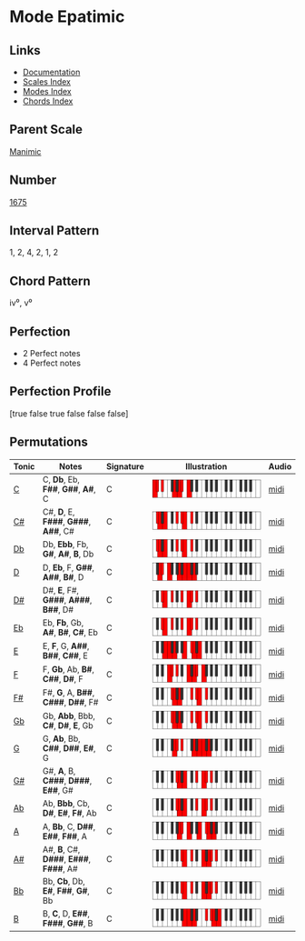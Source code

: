# Mode Epatimic

## Links

- [Documentation](index.md)
- [Scales Index](Scales.md)
- [Modes Index](Modes.md)
- [Chords Index](Chords.md)

## Parent Scale

[Manimic](ScaleManimic.md)

## Number

[1675](https://ianring.com/musictheory/scales/1675)

## Interval Pattern

1, 2, 4, 2, 1, 2

## Chord Pattern

iv⁰, v⁰

## Perfection

- 2 Perfect notes
- 4 Perfect notes

## Perfection Profile

[true false true false false false]

## Permutations

| Tonic | Notes | Signature | Illustration | Audio |
|-------|-------|-----------|--------------|-------|
| [C](ModeCNaturalEpatimic.md) | C, **Db**, Eb, **F##**, **G##**, **A#**, C | C | ![CNaturalEpatimic](ModeCNaturalEpatimic.png) | [midi](https://github.com/edipermadi/music/blob/main/docs/ModeCNaturalEpatimic.mid?raw=true) |
| [C#](ModeCSharpEpatimic.md) | C#, **D**, E, **F###**, **G###**, **A##**, C# | C | ![CSharpEpatimic](ModeCSharpEpatimic.png) | [midi](https://github.com/edipermadi/music/blob/main/docs/ModeCSharpEpatimic.mid?raw=true) |
| [Db](ModeDFlatEpatimic.md) | Db, **Ebb**, Fb, **G#**, **A#**, **B**, Db | C | ![DFlatEpatimic](ModeDFlatEpatimic.png) | [midi](https://github.com/edipermadi/music/blob/main/docs/ModeDFlatEpatimic.mid?raw=true) |
| [D](ModeDNaturalEpatimic.md) | D, **Eb**, F, **G##**, **A##**, **B#**, D | C | ![DNaturalEpatimic](ModeDNaturalEpatimic.png) | [midi](https://github.com/edipermadi/music/blob/main/docs/ModeDNaturalEpatimic.mid?raw=true) |
| [D#](ModeDSharpEpatimic.md) | D#, **E**, F#, **G###**, **A###**, **B##**, D# | C | ![DSharpEpatimic](ModeDSharpEpatimic.png) | [midi](https://github.com/edipermadi/music/blob/main/docs/ModeDSharpEpatimic.mid?raw=true) |
| [Eb](ModeEFlatEpatimic.md) | Eb, **Fb**, Gb, **A#**, **B#**, **C#**, Eb | C | ![EFlatEpatimic](ModeEFlatEpatimic.png) | [midi](https://github.com/edipermadi/music/blob/main/docs/ModeEFlatEpatimic.mid?raw=true) |
| [E](ModeENaturalEpatimic.md) | E, **F**, G, **A##**, **B##**, **C##**, E | C | ![ENaturalEpatimic](ModeENaturalEpatimic.png) | [midi](https://github.com/edipermadi/music/blob/main/docs/ModeENaturalEpatimic.mid?raw=true) |
| [F](ModeFNaturalEpatimic.md) | F, **Gb**, Ab, **B#**, **C##**, **D#**, F | C | ![FNaturalEpatimic](ModeFNaturalEpatimic.png) | [midi](https://github.com/edipermadi/music/blob/main/docs/ModeFNaturalEpatimic.mid?raw=true) |
| [F#](ModeFSharpEpatimic.md) | F#, **G**, A, **B##**, **C###**, **D##**, F# | C | ![FSharpEpatimic](ModeFSharpEpatimic.png) | [midi](https://github.com/edipermadi/music/blob/main/docs/ModeFSharpEpatimic.mid?raw=true) |
| [Gb](ModeGFlatEpatimic.md) | Gb, **Abb**, Bbb, **C#**, **D#**, **E**, Gb | C | ![GFlatEpatimic](ModeGFlatEpatimic.png) | [midi](https://github.com/edipermadi/music/blob/main/docs/ModeGFlatEpatimic.mid?raw=true) |
| [G](ModeGNaturalEpatimic.md) | G, **Ab**, Bb, **C##**, **D##**, **E#**, G | C | ![GNaturalEpatimic](ModeGNaturalEpatimic.png) | [midi](https://github.com/edipermadi/music/blob/main/docs/ModeGNaturalEpatimic.mid?raw=true) |
| [G#](ModeGSharpEpatimic.md) | G#, **A**, B, **C###**, **D###**, **E##**, G# | C | ![GSharpEpatimic](ModeGSharpEpatimic.png) | [midi](https://github.com/edipermadi/music/blob/main/docs/ModeGSharpEpatimic.mid?raw=true) |
| [Ab](ModeAFlatEpatimic.md) | Ab, **Bbb**, Cb, **D#**, **E#**, **F#**, Ab | C | ![AFlatEpatimic](ModeAFlatEpatimic.png) | [midi](https://github.com/edipermadi/music/blob/main/docs/ModeAFlatEpatimic.mid?raw=true) |
| [A](ModeANaturalEpatimic.md) | A, **Bb**, C, **D##**, **E##**, **F##**, A | C | ![ANaturalEpatimic](ModeANaturalEpatimic.png) | [midi](https://github.com/edipermadi/music/blob/main/docs/ModeANaturalEpatimic.mid?raw=true) |
| [A#](ModeASharpEpatimic.md) | A#, **B**, C#, **D###**, **E###**, **F###**, A# | C | ![ASharpEpatimic](ModeASharpEpatimic.png) | [midi](https://github.com/edipermadi/music/blob/main/docs/ModeASharpEpatimic.mid?raw=true) |
| [Bb](ModeBFlatEpatimic.md) | Bb, **Cb**, Db, **E#**, **F##**, **G#**, Bb | C | ![BFlatEpatimic](ModeBFlatEpatimic.png) | [midi](https://github.com/edipermadi/music/blob/main/docs/ModeBFlatEpatimic.mid?raw=true) |
| [B](ModeBNaturalEpatimic.md) | B, **C**, D, **E##**, **F###**, **G##**, B | C | ![BNaturalEpatimic](ModeBNaturalEpatimic.png) | [midi](https://github.com/edipermadi/music/blob/main/docs/ModeBNaturalEpatimic.mid?raw=true) |
